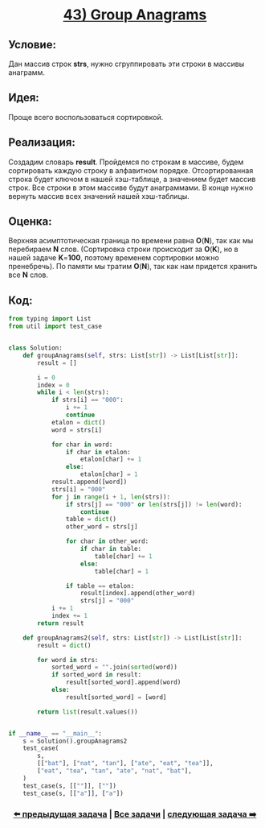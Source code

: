 <div align='center'>
<h1><a href='https://leetcode.com/problems/group-anagrams/description/'><strong>43) Group Anagrams</strong></a></h1>
</div>

## **Условие:**

Дан массив строк **strs**, нужно сгруппировать эти строки в массивы анаграмм.

## **Идея:**

Проще всего воспользоваться сортировкой.

## **Реализация:**

Создадим словарь **result**. Пройдемся по строкам в массиве, будем сортировать каждую строку в алфавитном порядке. Отсортированная строка будет ключом в нашей хэш-таблице, а значением будет массив строк. Все строки в этом массиве будут анаграммами. В конце нужно вернуть массив всех значений нашей хэш-таблицы.



## **Оценка:**

Верхняя асимптотическая граница по времени равна **O**(**N**), так как мы перебираем **N** слов. (Сортировка строки происходит за **O**(**K**), но в нашей задаче **K**=**100**, поэтому временем сортировки можно пренебречь). По памяти мы тратим **O**(**N**), так как нам придется хранить все **N** слов.

## Код:
```python
from typing import List
from util import test_case


class Solution:
    def groupAnagrams(self, strs: List[str]) -> List[List[str]]:
        result = []

        i = 0
        index = 0
        while i < len(strs):
            if strs[i] == "000":
                i += 1
                continue
            etalon = dict()
            word = strs[i]

            for char in word:
                if char in etalon:
                    etalon[char] += 1
                else:
                    etalon[char] = 1
            result.append([word])
            strs[i] = "000"
            for j in range(i + 1, len(strs)):
                if strs[j] == "000" or len(strs[j]) != len(word):
                    continue
                table = dict()
                other_word = strs[j]

                for char in other_word:
                    if char in table:
                        table[char] += 1
                    else:
                        table[char] = 1

                if table == etalon:
                    result[index].append(other_word)
                    strs[j] = "000"
            i += 1
            index += 1
        return result

    def groupAnagrams2(self, strs: List[str]) -> List[List[str]]:
        result = dict()

        for word in strs:
            sorted_word = "".join(sorted(word))
            if sorted_word in result:
                result[sorted_word].append(word)
            else:
                result[sorted_word] = [word]

        return list(result.values())


if __name__ == "__main__":
    s = Solution().groupAnagrams2
    test_case(
        s,
        [["bat"], ["nat", "tan"], ["ate", "eat", "tea"]],
        ["eat", "tea", "tan", "ate", "nat", "bat"],
    )
    test_case(s, [[""]], [""])
    test_case(s, [["a"]], ["a"])

```

<div align='center'><h3><a href='https://github.com/TAskMAster339/PythonAlgorithms/tree/main/42.Valid%20Anagram'>⬅️ предыдущая задача</a>&nbsp;|&nbsp;<a href='https://github.com/TAskMAster339/PythonAlgorithms/tree/main/README.md'>Все задачи</a>&nbsp;|&nbsp;<a href='https://github.com/TAskMAster339/PythonAlgorithms/tree/main/44.Two%20Sum'>следующая задача ➡️</a></h3></div>